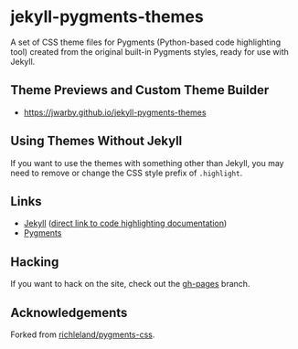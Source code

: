 # jekyll-pygments-themes

A set of CSS theme files for Pygments (Python-based code highlighting tool)
created from the original built-in Pygments styles, ready for use with Jekyll.

## Theme Previews and Custom Theme Builder
- <https://jwarby.github.io/jekyll-pygments-themes>

## Using Themes Without Jekyll
If you want to use the themes with something other than Jekyll, you may need to
remove or change the CSS style prefix of `.highlight`.

## Links

- [Jekyll](https://jekyllrb.com/) ([direct link to code highlighting documentation](https://jekyllrb.com/docs/templates/#code-snippet-highlighting))
- [Pygments](https://pygments.org)

## Hacking

If you want to hack on the site, check out the [gh-pages](https://github.com/jwarby/jekyll-pygments-themes/tree/gh-pages) branch.

## Acknowledgements
Forked from [richleland/pygments-css](https://github.com/richleland/pygments-css).
